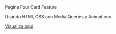 Pagina Four Card Feature

Usando HTMl, CSS con Media Queries y Animations

<a href="https://gerardominic.github.io/Four-Card-Fetaure-Section/">Visualiza aquí</a>

